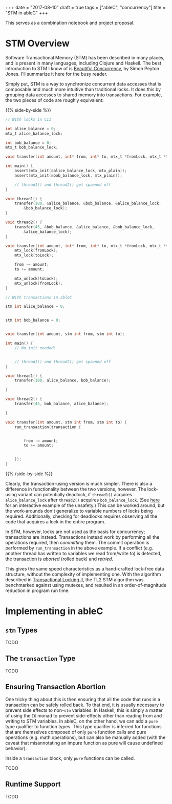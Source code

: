 +++
date = "2017-08-10"
draft = true
tags = ["ableC", "concurrency"]
title = "STM in ableC"
+++

This serves as a combination notebook and project proposal.

# STM Overview

Software Transactional Memory (STM) has been described in many places, and is present in many languages, including Clojure and Haskell.
The best introduction to STM I know of is [Beautiful Concurrency](https://www.microsoft.com/en-us/research/wp-content/uploads/2016/02/beautiful.pdf), by Simon Peyton Jones.
I'll summarize it here for the busy reader.

Simply put, STM is a way to synchronize concurrent data accesses that is composable and much more intuitive than traditional locks.
It does this by grouping data accesses to shared memory into transactions.
For example, the two pieces of code are roughly equivalent:

{{% side-by-side %}}
```c
// With locks in C11

int alice_balance = 0;
mtx_t alice_balance_lock;

int bob_balance = 0;
mtx_t bob_balance_lock;

void transfer(int amount, int* from, int* to, mtx_t *fromLock, mtx_t *toLock);

int main() {
	assert(mtx_init(&alice_balance_lock, mtx_plain));
	assert(mtx_init(&bob_balance_lock, mtx_plain));

	// thread1() and thread2() get spawned off
}

void thread1() {
	transfer(100, &alice_balance, &bob_balance, &alice_balance_lock,
		&bob_balance_lock);
}

void thread2() {
	transfer(45, &bob_balance, &alice_balance, &bob_balance_lock,
		&alice_balance_lock);
}

void transfer(int amount, int* from, int* to, mtx_t *fromLock, mtx_t *toLock) {
	mtx_lock(fromLock);
	mtx_lock(toLock);

	from -= amount;
	to += amount;

	mtx_unlock(toLock);
	mtx_unlock(fromLock);
}
```

```c
// With transactions in ableC

stm int alice_balance = 0;


stm int bob_balance = 0;


void transfer(int amount, stm int from, stm int to);

int main() {
	// No init needed!


	// thread1() and thread2() get spawned off
}

void thread1() {
	transfer(100, alice_balance, bob_balance);

}

void thread2() {
	transfer(45, bob_balance, alice_balance);

}

void transfer(int amount, stm int from, stm int to) {
	run_transaction(transaction {


		from -= amount;
		to += amount;


	});
}
```
{{% /side-by-side %}}

Clearly, the transaction-using version is much simpler.
There is also a difference in functionality between the two versions, however.
The lock-using variant can potentially deadlock, if `thread1()` acquires `alice_balance_lock` after `thread2()` acquires `bob_balance_lock`.
(See [here](https://deadlockempire.github.io/#L2-deadlock) for an interactive example of the unsafety.)
This can be worked around, but the work-arounds don't generalize to variable numbers of locks being required.
Additionally, checking for deadlocks requires observing all the code that acquires a lock in the entire program.

In STM, however, locks are not used as the basis for concurrency; transactions are instead.
Transactions instead work by performing all the operations required, then *committing* them.
The commit operation is performed by `run_transaction` in the above example.
If a conflict (e.g. another thread has written to variables we read from/write to) is detected, the transaction is *aborted* (rolled back) and *retried*.

This gives the same speed characteristics as a hand-crafted lock-free data structure, without the complexity of implementing one.
With the algorithm described in [Transactional Locking II](http://dx.doi.org/10.1007/11864219_14), the TL2 STM algorithm was benchmarked against using mutexes, and resulted in an order-of-magnitude reduction in program run time.

# Implementing in ableC

## `stm` Types

TODO

## The `transaction` Type

TODO

## Ensuring Transaction Abortion

One tricky thing about this is then ensuring that all the code that runs in a transaction can be safely rolled back.
To that end, it is usually necessary to prevent side effects to non-`stm` variables.
In Haskell, this is simply a matter of using the `IO` monad to prevent side-effects other than reading from and writing to STM variables.
In ableC, on the other hand, we can add a `pure` type qualifier to function types.
This type qualifier is inferred for functions that are themselves composed of only `pure` function calls and pure operations (e.g. math operations), but can also be manually added (with the caveat that misannotating an impure function as pure will cause undefined behavior).

Inside a `transaction` block, only `pure` functions can be called.

TODO

## Runtime Support

TODO
